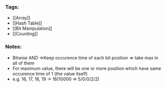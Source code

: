### Tags:
- [[Array]]
- [[Hash Table]]
- [[Bit Manipulation]]
- [[Counting]]
### Notes:
- Bitwise AND =>Keep occurence time of each bit position => take max in all of them
- For maximum value, there will be one or more position which have same occurence time of 1 (the value itself)
- e.g. 16, 17, 18, 19 -> 16(10000 => 5/0/0/2/2)
